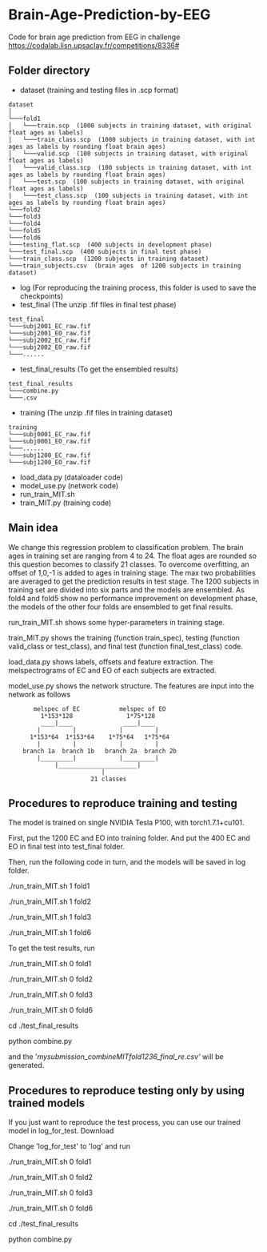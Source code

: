 # Brain-Age-Prediction-by-EEG
Code for brain age prediction from EEG in challenge https://codalab.lisn.upsaclay.fr/competitions/8336# 

## Folder directory

- dataset  (training and testing files in .scp format) 
```
dataset
│
└───fold1
│   └───train.scp  (1000 subjects in training dataset, with original float ages as labels)
│   └───train_class.scp  (1000 subjects in training dataset, with int ages as labels by rounding float brain ages)
│   └───valid.scp  (100 subjects in training dataset, with original float ages as labels)
│   └───valid_class.scp  (100 subjects in training dataset, with int ages as labels by rounding float brain ages)
│   └───test.scp  (100 subjects in training dataset, with original float ages as labels)
|   └───test_class.scp  (100 subjects in training dataset, with int ages as labels by rounding float brain ages)
└───fold2
└───fold3
└───fold4
└───fold5
└───fold6
└───testing_flat.scp  (400 subjects in development phase)
└───test_final.scp  (400 subjects in final test phase)
└───train_class.scp  (1200 subjects in training dataset)
└───train_subjects.csv  (brain ages  of 1200 subjects in training dataset)
```
- log  (For reproducing the training process, this folder is used to save the checkpoints)
- test_final  (The unzip .fif files in final test phase)
```
test_final
└───subj2001_EC_raw.fif
└───subj2001_EO_raw.fif
└───subj2002_EC_raw.fif
└───subj2002_EO_raw.fif
└───......
```
- test_final_results (To get the ensembled results)
```
test_final_results
└───combine.py
└───.csv
```
- training  (The unzip .fif files in training dataset)
```
training
└───subj0001_EC_raw.fif
└───subj0001_EO_raw.fif
└───......
└───subj1200_EC_raw.fif
└───subj1200_EO_raw.fif
```
- load_data.py  (dataloader code)
- model_use.py  (network code)
- run_train_MIT.sh 
- train_MIT.py  (training code)

## Main idea

We change this regression problem to classification problem. The brain ages in training set are ranging from 4 to 24. The float ages are rounded so this question becomes to classify 21 classes. To overcome overfitting, an offset of 1,0,-1 is added to ages in training stage. The max two probabilities are averaged to get the prediction results in test stage. The 1200 subjects in training set are divided into six parts and the models are ensembled. As fold4 and fold5 show no performance improvement on development phase, the models of the other four folds are ensembled to get final results.

run_train_MIT.sh shows some hyper-parameters in training stage.

train_MIT.py shows the training (function train_spec), testing (function valid_class or test_class), and final test (function final_test_class) code.

load_data.py shows labels, offsets and feature extraction. The melspectrograms of EC and EO of each subjects are extracted.

model_use.py shows the network structure. The features are input into the network as follows
```
       melspec of EC           melspec of EO
         1*153*128               1*75*128
         ____|____              ____|____
        |         |            |         |
      1*153*64  1*153*64    1*75*64   1*75*64
        |         |            |         |
    branch 1a  branch 1b   branch 2a  branch 2b
        |_________|            |_________|
             |______________________|
                          |
                       21 classes
```
## Procedures to reproduce training and testing

The model is trained on single NVIDIA Tesla P100, with torch1.7.1+cu101.

First, put the 1200 EC and EO into training folder. And put the 400 EC and EO in final test into test_final folder.

Then, run the following code in turn, and the models will be saved in log folder.

./run_train_MIT.sh 1 fold1

./run_train_MIT.sh 1 fold2

./run_train_MIT.sh 1 fold3

./run_train_MIT.sh 1 fold6

To get the test results, run

./run_train_MIT.sh 0 fold1

./run_train_MIT.sh 0 fold2

./run_train_MIT.sh 0 fold3

./run_train_MIT.sh 0 fold6

cd ./test_final_results

python combine.py

and the '*mysubmission_combineMITfold1236_final_re.csv'* will be generated.

## Procedures to reproduce testing only  by using trained models

If you just want to reproduce the test process, you can use our trained model in log_for_test. Download 

Change  'log_for_test' to 'log' and run

./run_train_MIT.sh 0 fold1

./run_train_MIT.sh 0 fold2

./run_train_MIT.sh 0 fold3

./run_train_MIT.sh 0 fold6

cd ./test_final_results

python combine.py
